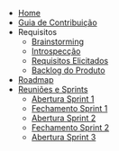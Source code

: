 <!-- docs/_sidebar.md -->

* [Home](/)
* [Guia de Contribuição](/contributionGuide.md)
* Requisitos
    * [Brainstorming](/Requirements/brainstorming.md)
    * [Introspecção](/Requirements/introspection.md)
    * [Requisitos Elicitados](/Requirements/requirements.md)
    * [Backlog do Produto](/Requirements/productBacklog.md)
* [Roadmap](roadmap.md)
* [Reuniões e Sprints](/SprintsAndMeetings/sprintsAndMeetings.md)
    * [Abertura Sprint 1](SprintsAndMeetings/2023-04-04Sprint1Opening.md)
    * [Fechamento Sprint 1](SprintsAndMeetings/2023-04-11Sprint1Closure.md)
    * [Abertura Sprint 2](SprintsAndMeetings/2023-04-11Sprint2Opening.md)
    * [Fechamento Sprint 2](SprintsAndMeetings/2023-04-17Sprint2Closure.md)
    * [Abertura Sprint 3](SprintsAndMeetings/2023-04-17Sprint3Opening.md)
